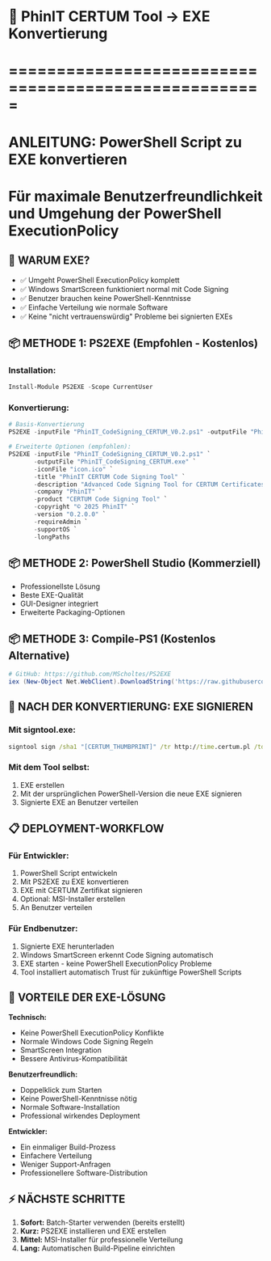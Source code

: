 # 🚀 PhinIT CERTUM Tool → EXE Konvertierung
# =====================================================

# ANLEITUNG: PowerShell Script zu EXE konvertieren
# Für maximale Benutzerfreundlichkeit und Umgehung der PowerShell ExecutionPolicy

## 🎯 WARUM EXE?
- ✅ Umgeht PowerShell ExecutionPolicy komplett
- ✅ Windows SmartScreen funktioniert normal mit Code Signing
- ✅ Benutzer brauchen keine PowerShell-Kenntnisse
- ✅ Einfache Verteilung wie normale Software
- ✅ Keine "nicht vertrauenswürdig" Probleme bei signierten EXEs

## 📦 METHODE 1: PS2EXE (Empfohlen - Kostenlos)

### Installation:
```powershell
Install-Module PS2EXE -Scope CurrentUser
```

### Konvertierung:
```powershell
# Basis-Konvertierung
PS2EXE -inputFile "PhinIT_CodeSigning_CERTUM_V0.2.ps1" -outputFile "PhinIT_CodeSigning_CERTUM.exe"

# Erweiterte Optionen (empfohlen):
PS2EXE -inputFile "PhinIT_CodeSigning_CERTUM_V0.2.ps1" `
       -outputFile "PhinIT_CodeSigning_CERTUM.exe" `
       -iconFile "icon.ico" `
       -title "PhinIT CERTUM Code Signing Tool" `
       -description "Advanced Code Signing Tool for CERTUM Certificates" `
       -company "PhinIT" `
       -product "CERTUM Code Signing Tool" `
       -copyright "© 2025 PhinIT" `
       -version "0.2.0.0" `
       -requireAdmin `
       -supportOS `
       -longPaths
```

## 📦 METHODE 2: PowerShell Studio (Kommerziell)
- Professionellste Lösung
- Beste EXE-Qualität  
- GUI-Designer integriert
- Erweiterte Packaging-Optionen

## 📦 METHODE 3: Compile-PS1 (Kostenlos Alternative)
```powershell
# GitHub: https://github.com/MScholtes/PS2EXE
iex (New-Object Net.WebClient).DownloadString('https://raw.githubusercontent.com/MScholtes/PS2EXE/master/src/PS2EXE.ps1')
```

## 🔐 NACH DER KONVERTIERUNG: EXE SIGNIEREN

### Mit signtool.exe:
```cmd
signtool sign /sha1 "[CERTUM_THUMBPRINT]" /tr http://time.certum.pl /td sha256 /fd sha256 /v "PhinIT_CodeSigning_CERTUM.exe"
```

### Mit dem Tool selbst:
1. EXE erstellen
2. Mit der ursprünglichen PowerShell-Version die neue EXE signieren
3. Signierte EXE an Benutzer verteilen

## 📋 DEPLOYMENT-WORKFLOW

### Für Entwickler:
1. PowerShell Script entwickeln
2. Mit PS2EXE zu EXE konvertieren  
3. EXE mit CERTUM Zertifikat signieren
4. Optional: MSI-Installer erstellen
5. An Benutzer verteilen

### Für Endbenutzer:
1. Signierte EXE herunterladen
2. Windows SmartScreen erkennt Code Signing automatisch
3. EXE starten - keine PowerShell ExecutionPolicy Probleme
4. Tool installiert automatisch Trust für zukünftige PowerShell Scripts

## 🎯 VORTEILE DER EXE-LÖSUNG

**Technisch:**
- Keine PowerShell ExecutionPolicy Konflikte
- Normale Windows Code Signing Regeln
- SmartScreen Integration
- Bessere Antivirus-Kompatibilität

**Benutzerfreundlich:**
- Doppelklick zum Starten
- Keine PowerShell-Kenntnisse nötig
- Normale Software-Installation
- Professional wirkendes Deployment

**Entwickler:**
- Ein einmaliger Build-Prozess
- Einfachere Verteilung
- Weniger Support-Anfragen
- Professionellere Software-Distribution

## ⚡ NÄCHSTE SCHRITTE

1. **Sofort:** Batch-Starter verwenden (bereits erstellt)
2. **Kurz:** PS2EXE installieren und EXE erstellen
3. **Mittel:** MSI-Installer für professionelle Verteilung
4. **Lang:** Automatischen Build-Pipeline einrichten
